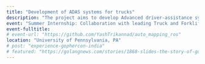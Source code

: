 ```yaml
---
title: "Development of ADAS systems for trucks"
description: "The project aims to develop Advanced driver-assistance systems for trucks and forklifts. The project is on-going and details are not open to public yet."
event: "Summer Internship: Collaboration with leading Truck and Forklift manufacturing companies."
event-fulltitle:
# event-url: "https://github.com/YashTrikannad/auto_mapping_ros"
location: "University of Pennsylvania, PA"
# post: "experience-gophercon-india"
# featured: "https://golangnews.com/stories/1868-slides-the-story-of-gopath-by-nikhita-raghunath"
---
```

